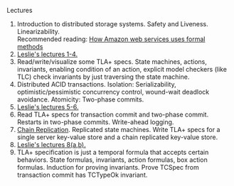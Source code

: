 Lectures

1. Introduction to distributed storage systems. Safety and Liveness. Linearizability.<br/>Recommended reading: [How Amazon web services uses formal methods](https://dl.acm.org/doi/pdf/10.1145/2699417)
2. [Leslie's lectures 1-4.](https://lamport.azurewebsites.net/video/videos.html)
3. Read/write/visualize some TLA+ specs. State machines, actions, invariants, enabling condition of an action, explicit model checkers (like TLC) check invariants by just traversing the state machine.
4. Distributed ACID transactions. Isolation: Serializability, optimistic/pessimistic concurrency control, wound-wait deadlock avoidance. Atomicity: Two-phase commits. 
5. [Leslie's lectures 5-6.](https://lamport.azurewebsites.net/video/videos.html)
6. Read TLA+ specs for transaction commit and two-phase commit. Restarts in two-phase commits. Write-ahead logging.
7. [Chain Replication](https://www.usenix.org/legacy/publications/library/proceedings/osdi04/tech/full_papers/renesse/renesse.pdf). Replicated state machines. Write TLA+ specs for a single server key-value store and a chain replicated key-value store. 
8. [Leslie's lectures 8(a,b).](https://lamport.azurewebsites.net/video/videos.html)
9. TLA+ specification is just a temporal formula that accepts certain behaviors. State formulas, invariants, action formulas, box action formulas. Induction for proving invariants. Prove TCSpec from transaction commit has TCTypeOk invariant.